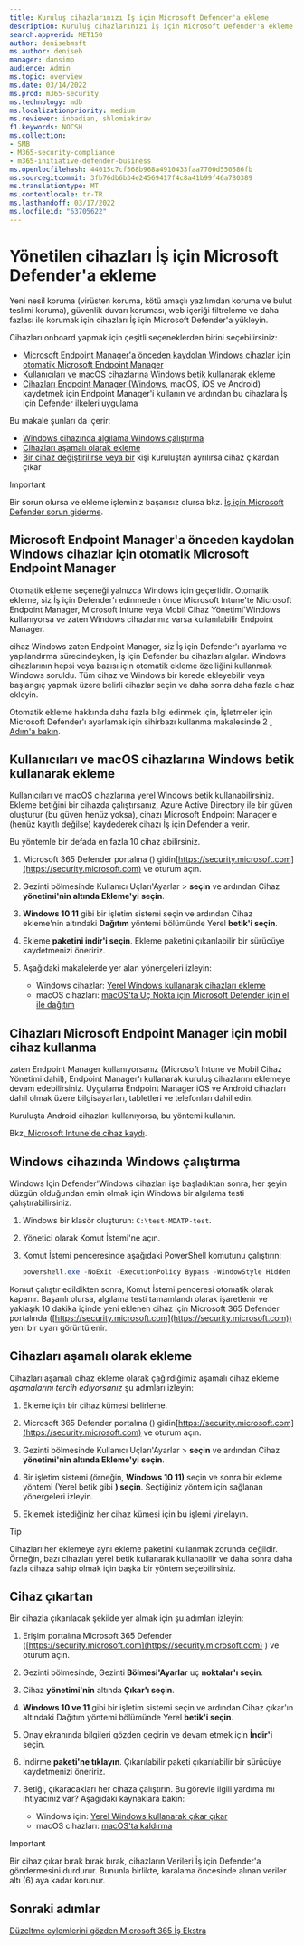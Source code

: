 ```yaml
---
title: Kuruluş cihazlarınızı İş için Microsoft Defender'a ekleme
description: Kuruluş cihazlarınızı İş için Microsoft Defender'a ekleme
search.appverid: MET150
author: denisebmsft
ms.author: deniseb
manager: dansimp
audience: Admin
ms.topic: overview
ms.date: 03/14/2022
ms.prod: m365-security
ms.technology: mdb
ms.localizationpriority: medium
ms.reviewer: inbadian, shlomiakirav
f1.keywords: NOCSH
ms.collection:
- SMB
- M365-security-compliance
- m365-initiative-defender-business
ms.openlocfilehash: 44015c7cf568b968a4910433faa7700d550586fb
ms.sourcegitcommit: 3fb76db6b34e24569417f4c8a41b99f46a780389
ms.translationtype: MT
ms.contentlocale: tr-TR
ms.lasthandoff: 03/17/2022
ms.locfileid: "63705622"
---
```

# <a name="onboard-managed-devices-to-microsoft-defender-for-business"></a>Yönetilen cihazları İş için Microsoft Defender'a ekleme

Yeni nesil koruma (virüsten koruma, kötü amaçlı yazılımdan koruma ve bulut teslimi koruma), güvenlik duvarı koruması, web içeriği filtreleme ve daha fazlası ile korumak için cihazları İş için Microsoft Defender'a yükleyin. 

Cihazları onboard yapmak için çeşitli seçeneklerden birini seçebilirsiniz:

- [Microsoft Endpoint Manager'a önceden kaydolan Windows cihazlar için otomatik Microsoft Endpoint Manager](#use-automatic-onboarding-for-windows-devices-that-are-already-enrolled-in-microsoft-endpoint-manager)
- [Kullanıcıları ve macOS cihazlarına Windows betik kullanarak ekleme](#use-a-local-script-to-onboard-windows-and-macos-devices)
- [Cihazları Endpoint Manager (Windows](#use-microsoft-endpoint-manager-to-enroll-devices), macOS, iOS ve Android) kaydetmek için Endpoint Manager'i kullanın ve ardından bu cihazlara İş için Defender ilkeleri uygulama

Bu makale şunları da içerir:

- [Windows cihazında algılama Windows çalıştırma](#run-a-detection-test-on-a-windows-device)
- [Cihazları aşamalı olarak ekleme](#onboard-devices-gradually)
- [Bir cihaz değiştirilirse veya bir](#offboard-a-device) kişi kuruluştan ayrılırsa cihaz çıkardan çıkar

> [!IMPORTANT]
> Bir sorun olursa ve ekleme işleminiz başarısız olursa bkz. [İş için Microsoft Defender sorun giderme](../security/defender-business/mdb-troubleshooting.yml).

## <a name="use-automatic-onboarding-for-windows-devices-that-are-already-enrolled-in-microsoft-endpoint-manager"></a>Microsoft Endpoint Manager'a önceden kaydolan Windows cihazlar için otomatik Microsoft Endpoint Manager

Otomatik ekleme seçeneği yalnızca Windows için geçerlidir. Otomatik ekleme, siz İş için Defender'ı edinmeden önce Microsoft Intune'te Microsoft Endpoint Manager, Microsoft Intune veya Mobil Cihaz Yönetimi'Windows kullanıyorsa ve zaten Windows cihazlarınız varsa kullanılabilir Endpoint Manager. 

cihaz Windows zaten Endpoint Manager, siz İş için Defender'ı ayarlama ve yapılandırma sürecindeyken, İş için Defender bu cihazları algılar. Windows cihazlarının hepsi veya bazısı için otomatik ekleme özelliğini kullanmak Windows soruldu. Tüm cihaz ve Windows bir kerede ekleyebilir veya başlangıç yapmak üzere belirli cihazlar seçin ve daha sonra daha fazla cihaz ekleyin.

Otomatik ekleme hakkında daha fazla bilgi edinmek için, İşletmeler için Microsoft Defender'ı ayarlamak için sihirbazı kullanma makalesinde 2 [. Adım'a bakın](../security/defender-business/mdb-use-wizard.md).

## <a name="use-a-local-script-to-onboard-windows-and-macos-devices"></a>Kullanıcıları ve macOS cihazlarına Windows betik kullanarak ekleme

Kullanıcıları ve macOS cihazlarına yerel Windows betik kullanabilirsiniz. Ekleme betiğini bir cihazda çalıştırsanız, Azure Active Directory ile bir güven oluşturur (bu güven henüz yoksa), cihazı Microsoft Endpoint Manager'e (henüz kayıtlı değilse) kaydederek cihazı İş için Defender'a verir. 

Bu yöntemle bir defada en fazla 10 cihaz abilirsiniz.

1. Microsoft 365 Defender portalına () gidin[https://security.microsoft.com](https://security.microsoft.com) ve oturum açın.

2. Gezinti bölmesinde Kullanıcı Uçları'Ayarlar  > **seçin** ve ardından Cihaz **yönetimi'nin altında Ekleme'yi** **seçin**.

3. **Windows 10 11** gibi bir işletim sistemi seçin ve ardından Cihaz ekleme'nin altındaki **Dağıtım** yöntemi bölümünde Yerel **betik'i seçin**. 

4. Ekleme **paketini indir'i seçin**. Ekleme paketini çıkarılabilir bir sürücüye kaydetmenizi öneririz.

5. Aşağıdaki makalelerde yer alan yönergeleri izleyin:

   - Windows cihazlar: [Yerel Windows kullanarak cihazları ekleme](../security/defender-endpoint/configure-endpoints-script.md#onboard-windows-devices-using-a-local-script)
   - macOS cihazları: [macOS'ta Uç Nokta için Microsoft Defender için el ile dağıtım](../security/defender-endpoint/mac-install-manually.md#download-installation-and-onboarding-packages)

## <a name="use-microsoft-endpoint-manager-to-enroll-devices"></a>Cihazları Microsoft Endpoint Manager için mobil cihaz kullanma

zaten Endpoint Manager kullanıyorsanız (Microsoft Intune ve Mobil Cihaz Yönetimi dahil), Endpoint Manager'ı kullanarak kuruluş cihazlarını eklemeye devam edebilirsiniz. Uygulama Endpoint Manager iOS ve Android cihazları dahil olmak üzere bilgisayarları, tabletleri ve telefonları dahil edin.

Kuruluşta Android cihazları kullanıyorsa, bu yöntemi kullanın.

Bkz[. Microsoft Intune'de cihaz kaydı](/mem/intune/enrollment/device-enrollment).


## <a name="run-a-detection-test-on-a-windows-device"></a>Windows cihazında Windows çalıştırma

Windows Için Defender'Windows cihazları işe başladıktan sonra, her şeyin düzgün olduğundan emin olmak için Windows bir algılama testi çalıştırabilirsiniz.

1. Windows bir klasör oluşturun: `C:\test-MDATP-test`.

2. Yönetici olarak Komut İstemi'ne açın.

3. Komut İstemi penceresinde aşağıdaki PowerShell komutunu çalıştırın:

   ```powershell
   powershell.exe -NoExit -ExecutionPolicy Bypass -WindowStyle Hidden $ErrorActionPreference = 'silentlycontinue';(New-Object System.Net.WebClient).DownloadFile('http://127.0.0.1/1.exe', 'C:\\test-MDATP-test\\invoice.exe');Start-Process 'C:\\test-MDATP-test\\invoice.exe'
   ```

Komut çalıştır edildikten sonra, Komut İstemi penceresi otomatik olarak kapanır. Başarılı olursa, algılama testi tamamlandı olarak işaretlenir ve yaklaşık 10 dakika içinde yeni eklenen cihaz için Microsoft 365 Defender portalında ([https://security.microsoft.com](https://security.microsoft.com)) yeni bir uyarı görüntülenir.

## <a name="onboard-devices-gradually"></a>Cihazları aşamalı olarak ekleme

Cihazları aşamalı cihaz ekleme olarak çağırdiğimiz aşamalı cihaz ekleme *aşamalarını tercih ediyorsanız* şu adımları izleyin: 

1. Ekleme için bir cihaz kümesi belirleme.

2. Microsoft 365 Defender portalına () gidin[https://security.microsoft.com](https://security.microsoft.com) ve oturum açın.

3. Gezinti bölmesinde Kullanıcı Uçları'Ayarlar  > **seçin** ve ardından Cihaz **yönetimi'nin altında Ekleme'yi** **seçin**.

4. Bir işletim sistemi (örneğin, **Windows 10 11)** seçin ve sonra bir ekleme yöntemi (Yerel betik gibi **) seçin**. Seçtiğiniz yöntem için sağlanan yönergeleri izleyin.

5. Eklemek istediğiniz her cihaz kümesi için bu işlemi yinelayın. 

> [!TIP]
> Cihazları her eklemeye aynı ekleme paketini kullanmak zorunda değildir. Örneğin, bazı cihazları yerel betik kullanarak kullanabilir ve daha sonra daha fazla cihaza sahip olmak için başka bir yöntem seçebilirsiniz.

## <a name="offboard-a-device"></a>Cihaz çıkartan

Bir cihazla çıkarılacak şekilde yer almak için şu adımları izleyin:

1. Erişim portalına Microsoft 365 Defender ([https://security.microsoft.com](https://security.microsoft.com) ) ve oturum açın.

2. Gezinti bölmesinde, Gezinti **Bölmesi'Ayarlar** uç **noktalar'ı seçin**.

3. Cihaz **yönetimi'nin** altında **Çıkar'ı seçin**.

4. **Windows 10 ve 11** gibi bir işletim sistemi seçin ve ardından Cihaz çıkar'ın altındaki Dağıtım yöntemi bölümünde Yerel **betik'i seçin**. 

5. Onay ekranında bilgileri gözden geçirin ve devam etmek için **İndir'i** seçin.

6. İndirme **paketi'ne tıklayın**. Çıkarılabilir paketi çıkarılabilir bir sürücüye kaydetmenizi öneririz.

7. Betiği, çıkaracakları her cihaza çalıştırın. Bu görevle ilgili yardıma mı ihtiyacınız var? Aşağıdaki kaynaklara bakın:   

   - Windows için: [Yerel Windows kullanarak çıkar çıkar](../security/defender-endpoint/configure-endpoints-script.md#offboard-devices-using-a-local-script)
   - macOS cihazları: [macOS'ta kaldırma](../security/defender-endpoint/mac-resources.md#uninstalling)

> [!IMPORTANT]
> Bir cihaz çıkar bırak bırak bırak, cihazların Verileri İş için Defender'a göndermesini durdurur. Bununla birlikte, karalama öncesinde alınan veriler altı (6) aya kadar korunur.

## <a name="next-steps"></a>Sonraki adımlar

[Düzeltme eylemlerini gözden Microsoft 365 İş Ekstra](m365bp-review-remediation-actions-devices.md)
